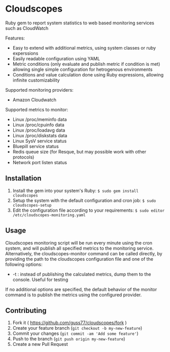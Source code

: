 Cloudscopes
===========

Ruby gem to report system statistics to web based monitoring services such as CloudWatch

Features:

 * Easy to extend with additional metrics, using system classes or ruby experssions
 * Easily readable configuration using YAML
 * Metric conditions (only evaluate and publish metric if condition is met) allowing single simple configuration for hetrogenous environments
 * Conditions and value calculation done using Ruby expressions, allowing infinite customizability

Supported monitoring providers:

 * Amazon Cloudwatch

Supported metrics to monitor:

  * Linux /proc/meminfo data
  * Linux /proc/cpuinfo data
  * Linux /proc/loadavg data
  * Linux /proc/diskstats data
  * Linux SysV service status
  * Bluepill service status
  * Redis queue size (for Resque, but may possible work with other protocols)
  * Network port listen status

## Installation

1. Install the gem into your system's Ruby:
   `$ sudo gem install cloudscopes`
1. Setup the system with the default configuration and cron job:
   `$ sudo cloudscopes-setup`
1. Edit the configuration file according to your requirements:
   `$ sudo editor /etc/cloudscopes-monitoring.yaml`

## Usage

Cloudscopes monitoring script will be run every minute using the cron system, and will publish all specified metrics to the monitoring
service. Alternatively, the cloudscopes-monitor command can be called directly, by providing the path to the cloudscopes configuration file and one of the following options:

  * -t : instead of publishing the calculated metrics, dump them to the console. Useful for testing

If no additional options are specified, the default behavior of the monitor command is to publish the metrics using the configured provider.

## Contributing

1. Fork it ( https://github.com/guss77/cloudscopes/fork )
2. Create your feature branch (`git checkout -b my-new-feature`)
3. Commit your changes (`git commit -am 'Add some feature'`)
4. Push to the branch (`git push origin my-new-feature`)
5. Create a new Pull Request

